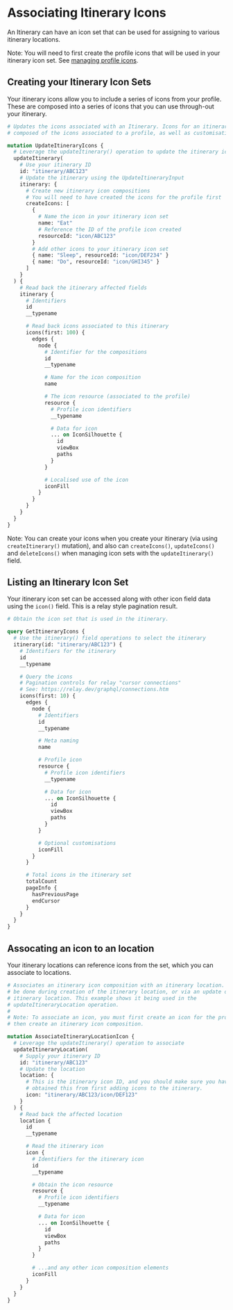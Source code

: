 # Associating Itinerary Icons

An Itinerary can have an icon set that can be used for assigning to various
itinerary locations.

Note: You will need to first create the profile icons that will be used in your
itinerary icon set. See [managing profile icons](/topics/icons/Managing%20profile%20icons/README.md).

## Creating your Itinerary Icon Sets

Your itinerary icons allow you to include a series of icons from your profile.
These are composed into a series of icons that you can use through-out your
itinerary.

```graphql
# Updates the icons associated with an Itinerary. Icons for an itinerary are
# composed of the icons associated to a profile, as well as customisations.

mutation UpdateItineraryIcons {
  # Leverage the updateItinerary() operation to update the itinerary icons
  updateItinerary(
    # Use your itinerary ID
    id: "itinerary/ABC123"
    # Update the itinerary using the UpdateItineraryInput
    itinerary: {
      # Create new itinerary icon compositions
      # You will need to have created the icons for the profile first
      createIcons: [
        {
          # Name the icon in your itinerary icon set
          name: "Eat"
          # Reference the ID of the profile icon created
          resourceId: "icon/ABC123"
        }
        # Add other icons to your itinerary icon set
        { name: "Sleep", resourceId: "icon/DEF234" }
        { name: "Do", resourceId: "icon/GHI345" }
      ]
    }
  ) {
    # Read back the itinerary affected fields
    itinerary {
      # Identifiers
      id
      __typename

      # Read back icons associated to this itinerary
      icons(first: 100) {
        edges {
          node {
            # Identifier for the compositions
            id
            __typename

            # Name for the icon composition
            name

            # The icon resource (associated to the profile)
            resource {
              # Profile icon identifiers
              __typename

              # Data for icon
              ... on IconSilhouette {
                id
                viewBox
                paths
              }
            }

            # Localised use of the icon
            iconFill
          }
        }
      }
    }
  }
}
```

Note: You can create your icons when you create your itinerary (via using
`createItinerary()` mutation), and also can `createIcons()`, `updateIcons()` and
`deleteIcons()` when managing icon sets with the `updateItinerary()` field.

## Listing an Itinerary Icon Set

Your itinerary icon set can be accessed along with other icon field data using
the `icon()` field. This is a relay style pagination result.

```graphql
# Obtain the icon set that is used in the itinerary.

query GetItineraryIcons {
  # Use the itinerary() field operations to select the itinerary
  itinerary(id: "itinerary/ABC123") {
    # Identifiers for the itinerary
    id
    __typename

    # Query the icons
    # Pagination controls for relay "cursor connections"
    # See: https://relay.dev/graphql/connections.htm
    icons(first: 10) {
      edges {
        node {
          # Identifiers
          id
          __typename

          # Meta naming
          name

          # Profile icon
          resource {
            # Profile icon identifiers
            __typename

            # Data for icon
            ... on IconSilhouette {
              id
              viewBox
              paths
            }
          }

          # Optional customisations
          iconFill
        }
      }

      # Total icons in the itinerary set
      totalCount
      pageInfo {
        hasPreviousPage
        endCursor
      }
    }
  }
}
```

## Assocating an icon to an location

Your itinerary locations can reference icons from the set, which you can
associate to locations.

```graphql
# Associates an itinerary icon composition with an itinerary location. This can
# be done during creation of the itinerary location, or via an update on the
# itinerary location. This example shows it being used in the
# updateItineraryLocation operation.
#
# Note: To associate an icon, you must first create an icon for the profile,
# then create an itinerary icon composition.

mutation AssociateItineraryLocationIcon {
  # Leverage the updateItinerary() operation to associate
  updateItineraryLocation(
    # Supply your itinerary ID
    id: "itinerary/ABC123"
    # Update the location
    location: {
      # This is the itinerary icon ID, and you should make sure you have
      # obtained this from first adding icons to the itinerary.
      icon: "itinerary/ABC123/icon/DEF123"
    }
  ) {
    # Read back the affected location
    location {
      id
      __typename

      # Read the itinerary icon
      icon {
        # Identifiers for the itinerary icon
        id
        __typename

        # Obtain the icon resource
        resource {
          # Profile icon identifiers
          __typename

          # Data for icon
          ... on IconSilhouette {
            id
            viewBox
            paths
          }
        }

        # ...and any other icon composition elements
        iconFill
      }
    }
  }
}
```
